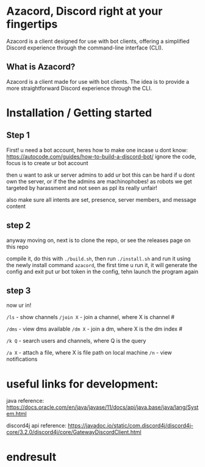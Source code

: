 # Azacord, Discord right at your fingertips

Azacord is a client designed for use with bot clients, offering a simplified Discord experience through the command-line interface (CLI).

## What is Azacord?

Azacord is a client made for use with bot clients. The idea is to provide a more straightforward Discord experience through the CLI.

# Installation / Getting started
## Step 1
First! u need a bot account, heres how to make one incase u dont know:
https://autocode.com/guides/how-to-build-a-discord-bot/
ignore the code, focus is to create ur bot account

then u want to ask ur server admins to add ur bot
this can be hard if u dont own the server, or if the the admins are
machinophobes! as robots we get targeted by harassment and not seen as ppl
its really unfair!

also make sure all intents are set, presence, server members, and message content

## step 2
anyway moving on, next is to clone the repo,
or see the releases page on this repo

compile it, do this with `./build.sh`, then run `./install.sh`
and run it using the newly install command `azacord`,
the first time u run it, it will generate the config and exit
put ur bot token in the config, tehn launch the program again

## step 3
now ur in!

`/ls` - show channels
`/join X` - join a channel, where X is channel #

`/dms` - view dms available
`/dm X` - join a dm, where X is the dm index #

`/k Q` - search users and channels, where Q is the query

`/a X` - attach a file, where X is file path on local machine
`/n` - view notifications



# useful links for development:

java reference:
https://docs.oracle.com/en/java/javase/11/docs/api/java.base/java/lang/System.html

discord4j api reference:
https://javadoc.io/static/com.discord4j/discord4j-core/3.2.0/discord4j/core/GatewayDiscordClient.html

# endresult

